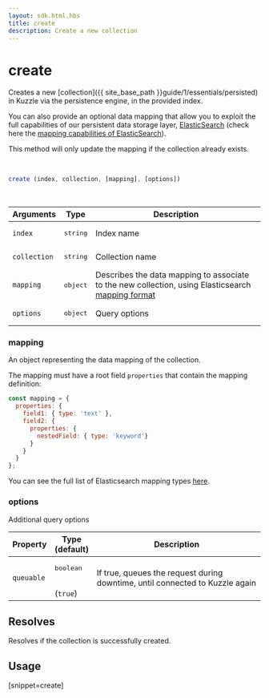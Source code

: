 ```yaml
---
layout: sdk.html.hbs
title: create
description: Create a new collection
---
```


# create

Creates a new [collection]({{ site_base_path }}guide/1/essentials/persisted) in Kuzzle via the persistence engine, in the provided index.

You can also provide an optional data mapping that allow you to exploit the full capabilities of our
persistent data storage layer, [ElasticSearch](https://www.elastic.co/products/elasticsearch) (check here the [mapping capabilities of ElasticSearch](https://www.elastic.co/guide/en/elasticsearch/reference/5.6/mapping.html)).

This method will only update the mapping if the collection already exists.

<br/>

```javascript
create (index, collection, [mapping], [options])
```

<br/>

| Arguments    | Type    | Description |
|--------------|---------|-------------|
| ``index`` | <pre>string</pre> | Index name    |
| ``collection`` | <pre>string</pre> | Collection name    |
| ``mapping`` | <pre>object</pre> | Describes the data mapping to associate to the new collection, using Elasticsearch [mapping format](https://www.elastic.co/guide/en/elasticsearch/reference/5.6/mapping.html)    |
| ``options`` | <pre>object</pre> | Query options    |

### mapping

An object representing the data mapping of the collection.

The mapping must have a root field `properties` that contain the mapping definition:
```js
const mapping = {
  properties: {
    field1: { type: 'text' },
    field2: {
      properties: {
        nestedField: { type: 'keyword'}
      }
    }
  }
};
```

You can see the full list of Elasticsearch mapping types [here](https://www.elastic.co/guide/en/elasticsearch/reference/5.6/mapping.html).

### options

Additional query options

| Property     | Type<br/>(default)    | Description   |
| -------------- | --------- | ------------- |
| `queuable` | <pre>boolean</pre><br/>(`true`) | If true, queues the request during downtime, until connected to Kuzzle again |

## Resolves

Resolves if the collection is successfully created.

## Usage

[snippet=create]
